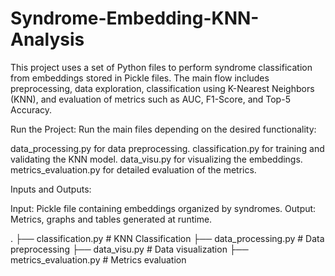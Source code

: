 # Syndrome-Embedding-KNN-Analysis
This project uses a set of Python files to perform syndrome classification from embeddings stored in Pickle files. The main flow includes preprocessing, data exploration, classification using K-Nearest Neighbors (KNN), and evaluation of metrics such as AUC, F1-Score, and Top-5 Accuracy.

Run the Project: Run the main files depending on the desired functionality:

data_processing.py for data preprocessing.
classification.py for training and validating the KNN model.
data_visu.py for visualizing the embeddings.
metrics_evaluation.py for detailed evaluation of the metrics.

Inputs and Outputs:

Input: Pickle file containing embeddings organized by syndromes.
Output: Metrics, graphs and tables generated at runtime.

.
├── classification.py          # KNN Classification
├── data_processing.py         # Data preprocessing
├── data_visu.py               # Data visualization
├── metrics_evaluation.py      # Metrics evaluation

